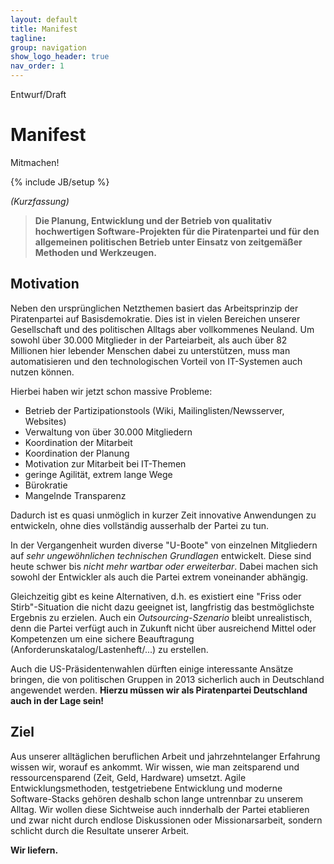 ```yaml
---
layout: default
title: Manifest
tagline: 
group: navigation
show_logo_header: true
nav_order: 1
---
```

<span class="label label-important">
  Entwurf/Draft
</span>

<div class="page-header">
  <h1>Manifest</h1>
<p class="pull-right">
  <a class="btn btn-large btn-primary">Mitmachen!</a>
</p>
</div>


{% include JB/setup %}

_(Kurzfassung)_

<blockquote>
<strong>
Die Planung, Entwicklung und der Betrieb von qualitativ hochwertigen Software-Projekten für die Piratenpartei und für den allgemeinen politischen Betrieb unter Einsatz von zeitgemäßer Methoden und Werkzeugen.
</strong>
</blockquote>


## Motivation

Neben den ursprünglichen Netzthemen basiert das Arbeitsprinzip der
Piratenpartei auf Basisdemokratie. Dies ist in vielen Bereichen unserer
Gesellschaft und des politischen Alltags aber vollkommenes Neuland.  Um sowohl über 30.000 Mitglieder in der Parteiarbeit, als auch über 82
Millionen hier lebender Menschen dabei zu unterstützen, muss man automatisieren und den technologischen Vorteil von IT-Systemen auch nutzen können.

Hierbei haben wir jetzt schon massive Probleme:

- Betrieb der Partizipationstools (Wiki, Mailinglisten/Newsserver, Websites)
- Verwaltung von über 30.000 Mitgliedern
- Koordination der Mitarbeit
- Koordination der Planung
- Motivation zur Mitarbeit bei IT-Themen
- geringe Agilität, extrem lange Wege
- Bürokratie
- Mangelnde Transparenz

Dadurch ist es quasi unmöglich in kurzer Zeit innovative Anwendungen zu
entwickeln, ohne dies vollständig ausserhalb der Partei zu tun.

In der Vergangenheit wurden diverse "U-Boote" von einzelnen
Mitgliedern auf _sehr ungewöhnlichen technischen Grundlagen_ entwickelt.
Diese sind heute schwer bis _nicht mehr wartbar oder erweiterbar_.
Dabei machen sich sowohl der Entwickler als auch die Partei extrem
voneinander abhängig.

Gleichzeitig gibt es keine Alternativen, d.h. es existiert eine "Friss
oder Stirb"-Situation die nicht dazu geeignet ist, langfristig das
bestmöglichste Ergebnis zu erzielen. Auch ein _Outsourcing-Szenario_
bleibt unrealistisch, denn die Partei verfügt auch in Zukunft nicht über
ausreichend Mittel oder Kompetenzen um eine sichere Beauftragung
(Anforderunskatalog/Lastenheft/...) zu erstellen.

Auch die US-Präsidentenwahlen dürften einige interessante Ansätze
bringen, die von politischen Gruppen in 2013 sicherlich auch in
Deutschland angewendet werden. __Hierzu müssen wir als Piratenpartei
Deutschland auch in der Lage sein!__

## Ziel

Aus unserer alltäglichen beruflichen Arbeit und jahrzehntelanger
Erfahrung wissen wir, worauf es ankommt. Wir wissen, wie man
zeitsparend und ressourcensparend (Zeit, Geld, Hardware) umsetzt. Agile
Entwicklungsmethoden, testgetriebene Entwicklung und moderne
Software-Stacks gehören deshalb schon lange untrennbar zu unserem Alltag. Wir 
wollen diese Sichtweise auch innderhalb der Partei etablieren und zwar nicht 
durch endlose Diskussionen oder Missionarsarbeit, sondern schlicht durch die Resultate unserer Arbeit.

__**Wir liefern.**__


